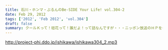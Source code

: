 ```yaml
---
title: 石川・ホンマ・ぶるんのBe-SIDE Your Life! vol.304-2
date: Feb 29, 2012
tags: ['2012', 'Feb 2012', 'vol.304']
draft: false
summary: クールＫって！垣花って！誰だよ！って話なんですが・・・ニッポン放送のＨＰをチェックしてみて下さい。石川サンがかつて、そしてＮＡＭＡＥが現在は一緒にお仕事している名物！？アナウンサーなんです。司会業では傷跡を残せなかったようですが・・・ＮＡＭＡＥ
---
```


http://project-phi.ddo.jp/ishikawa/ishikawa304_2.mp3
